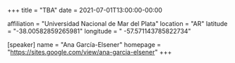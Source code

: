 +++
title = "TBA"
date = 2021-07-01T13:00:00-00:00

affiliation = "Universidad Nacional de Mar del Plata"
location = "AR"
latitude = "-38.00582859265981"
longitude = " -57.571143785822734"

[speaker]
  name = "Ana García-Elsener"
  homepage = "https://sites.google.com/view/ana-garcia-elsener"
+++
